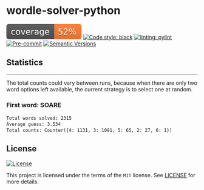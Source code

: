 # wordle-solver-python

![Coverage Report](assets/images/coverage.svg)
[![Code style: black](https://img.shields.io/badge/code%20style-black-000000.svg)](https://github.com/psf/black)
[![linting: pylint](https://img.shields.io/badge/linting-pylint-yellowgreen)](https://github.com/PyCQA/pylint)
[![Pre-commit](https://img.shields.io/badge/pre--commit-enabled-brightgreen?logo=pre-commit&logoColor=white)](https://github.com/purple-emily/wordle-solver-python/blob/main/.pre-commit-config.yaml)
[![Semantic Versions](https://img.shields.io/badge/%20%20%F0%9F%93%A6%F0%9F%9A%80-semantic--versions-e10079.svg)](https://github.com/purple-emily/wordle-solver-python/releases)

## Statistics
----

The total counts could vary between runs, because when there are only two word options left available, the current strategy is to select one at random.


### First word: **SOARE**

```
Total words solved: 2315
Average guess: 3.534
Total counts: Counter({4: 1131, 3: 1091, 5: 65, 2: 27, 6: 1})
```

## License

[![License](https://img.shields.io/github/license/purple-emily/wordle-solver-python)](https://github.com/purple-emily/wordle-solver-python/blob/main/LICENSE)

This project is licensed under the terms of the `MIT` license. See [LICENSE](https://github.com/purple-emily/wordle-solver-python/blob/main/LICENSE) for more details.
